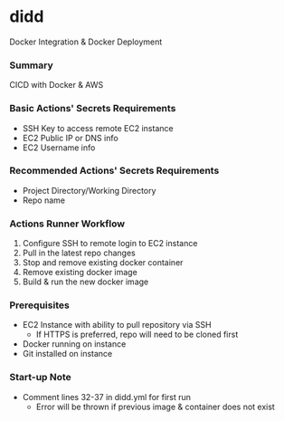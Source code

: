 # didd
Docker Integration & Docker Deployment

### Summary
CICD with Docker &amp; AWS

### Basic Actions' Secrets Requirements
* SSH Key to access remote EC2 instance
* EC2 Public IP or DNS info
* EC2 Username info

### Recommended Actions' Secrets Requirements
* Project Directory/Working Directory
* Repo name

### Actions Runner Workflow
1. Configure SSH to remote login to EC2 instance
2. Pull in the latest repo changes
3. Stop and remove existing docker container
4. Remove existing docker image
5. Build & run the new docker image

### Prerequisites
* EC2 Instance with ability to pull repository via SSH
  * If HTTPS is preferred, repo will need to be cloned first
* Docker running on instance
* Git installed on instance

### Start-up Note
* Comment lines 32-37 in didd.yml for first run
  * Error will be thrown if previous image & container does not exist